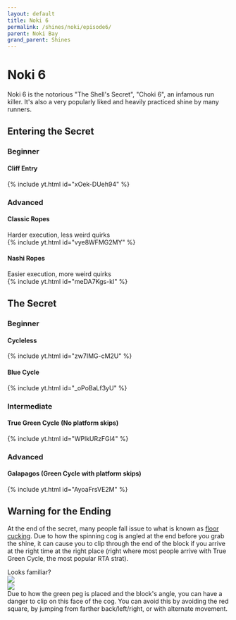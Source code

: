 ```yaml
---
layout: default 
title: Noki 6
permalink: /shines/noki/episode6/
parent: Noki Bay
grand_parent: Shines
---
```


# Noki 6  
Noki 6 is the notorious "The Shell's Secret", "Choki 6", an infamous run killer. It's also a very popularly liked and heavily practiced shine by many runners.

## Entering the Secret  

### Beginner  
#### Cliff Entry  
{% include yt.html id="xOek-DUeh94" %}  

### Advanced    
#### Classic Ropes  
Harder execution, less weird quirks  
{% include yt.html id="vye8WFMG2MY" %}  
#### Nashi Ropes  
Easier execution, more weird quirks  
{% include yt.html id="meDA7Kgs-kI" %}  

## The Secret  

### Beginner  
#### Cycleless  
{% include yt.html id="zw7IMG-cM2U" %}  

#### Blue Cycle  
{% include yt.html id="_oPoBaLf3yU" %}  

### Intermediate  
#### True Green Cycle (No platform skips)  
{% include yt.html id="WPlkURzFGl4" %}  

### Advanced 
#### Galapagos (Green Cycle with platform skips)  
{% include yt.html id="AyoaFrsVE2M" %}  

## Warning for the Ending
At the end of the secret, many people fall issue to what is known as [floor cucking](https://ukikipedia.net/wiki/Floor_Cucking). Due to how the spinning cog is angled at the end before you grab the shine, it can cause you to clip through the end of the block if you arrive at the right time at the right place (right where most people arrive with True Green Cycle, the most popular RTA strat).  

Looks familiar?  
<img src="https://i.imgur.com/0eHLf2s.png">  
<img src="https://i.imgur.com/PrtXzm1.png">  
Due to how the green peg is placed and the block's angle, you can have a danger to clip on this face of the cog. You can avoid this by avoiding the red square, by jumping from farther back/left/right, or with alternate movement.
